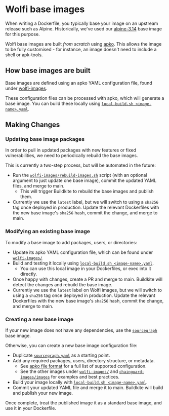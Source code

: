 # Wolfi base images

When writing a Dockerfile, you typically base your image on an upstream release such as Alpine. Historically, we've used our [alpine-3.14](https://github.com/sourcegraph/sourcegraph/blob/main/docker-images/alpine-3.14/Dockerfile) base image for this purpose.

Wolfi base images are built _from scratch_ using [apko](https://github.com/chainguard-dev/apko/tree/main). This allows the image to be fully customised - for instance, an image doesn't need to include a shell or apk-tools.

## How base images are built

Base images are defined using an apko YAML configuration file, found under [wolfi-images](https://sourcegraph.com/github.com/sourcegraph/sourcegraph/-/tree/wolfi-images).

These configuration files can be processed with apko, which will generate a base image. You can build these locally using [`local-build.sh <image-name>.yaml`](https://sourcegraph.com/github.com/sourcegraph/sourcegraph/-/blob/wolfi-images/local-build.sh).

## Making Changes

### Updating base image packages

In order to pull in updated packages with new features or fixed vulnerabilities, we need to periodically rebuild the base images.

This is currently a two-step process, but will be automated in the future:

- Run the [`wolfi-images/rebuild-images.sh`](https://sourcegraph.com/github.com/sourcegraph/sourcegraph@will/wolfi-docs/-/blob/wolfi-images/rebuild-images.sh?L1) script (with an optional argument to just update one base image), commit the updated YAML files, and merge to main.
  - This will trigger Buildkite to rebuild the base images and publish them.
- Currently we use the `latest` label, but we will switch to using a `sha256` tag once deployed in production. Update the relevant Dockerfiles with the new base image's `sha256` hash, commit the change, and merge to main.

### Modifying an existing base image

To modify a base image to add packages, users, or directories:

- Update its apko YAML configuration file, which can be found under [`wolfi-images/`](https://sourcegraph.com/github.com/sourcegraph/sourcegraph/-/blob/wolfi-images/)
- Build and testing it locally using [`local-build.sh <image-name>.yaml`](https://sourcegraph.com/github.com/sourcegraph/sourcegraph/-/blob/wolfi-images/local-build.sh).
  - You can use this local image in your Dockerfiles, or exec into it directly.
- Once happy with changes, create a PR and merge to main. Buildkite will detect the changes and rebuild the base image.
- Currently we use the `latest` label on Wolfi images, but we will switch to using a `sha256` tag once deployed in production. Update the relevant Dockerfiles with the new base image's `sha256` hash, commit the change, and merge to main.

### Creating a new base image

If your new image does not have any dependencies, use the [`sourcegraph`](https://sourcegraph.com/github.com/sourcegraph/sourcegraph/-/blob/wolfi-images/sourcegraph.yaml) base image.

Otherwise, you can create a new base image configuration file:

- Duplicate [`sourcegraph.yaml`](https://sourcegraph.com/github.com/sourcegraph/sourcegraph/-/blob/wolfi-images/sourcegraph.yaml) as a starting point.
- Add any required packages, users, directory structure, or metadata.
  - See [apko file format](https://github.com/chainguard-dev/apko/blob/main/docs/apko_file.md) for a full list of supported configuration.
  - See the other images under [`wolfi-images/`](https://sourcegraph.com/github.com/sourcegraph/sourcegraph/-/blob/wolfi-images/) and [`chainguard-images/images`](https://github.com/chainguard-images/images/tree/main/images) for examples and best practices.
- Build your image locally with [`local-build.sh <image-name>.yaml`](https://sourcegraph.com/github.com/sourcegraph/sourcegraph/-/blob/wolfi-images/local-build.sh).
- Commit your updated YAML file and merge it to main. Buildkite will build and publish your new image.

Once complete, treat the published image it as a standard base image, and use it in your Dockerfile.
